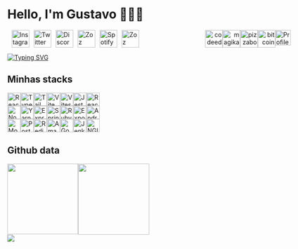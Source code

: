 
# Hello, I'm Gustavo 👨🏻‍💻 

<div style="display: flex; flex-direction: row; justify-content: flex-center;">
  <a style="margin-left: 10px;" href="https://instagram.com/guustavocl" target="_blank">
    <img src="https://zoz.gg/icons/social/instagram.png" width="40" alt="Instagram" />
  </a>
  <a style="margin-left: 10px;" href="https://twitter.com/guustavocl" target="_blank">
    <img src="https://zoz.gg/icons/social/twitter.png" width="40" alt="Twitter" />
  </a>
  <a style="margin-left: 10px;" href="https://discord.com/Gustavo~#1500" target="_blank">
    <img src="https://zoz.gg/icons/social/discord.png" width="40" alt="Discord" />
  </a>
  <a style="margin-left: 10px;" href="https://zoz.gg/gustavo" target="_blank">
    <img src="https://zoz.gg/icons/social/zozfav.png" width="40" alt="Zoz" />
  </a>
  <a style="margin-left: 10px;" href="https://open.spotify.com/user/guustavocl" target="_blank">
    <img src="https://zoz.gg/icons/social/spotify2.png" width="40" alt="Spotify" />
  </a>
  <a style="margin-left: 10px;" href="https://stackshare.io/guustavocl/stack" target="_blank">
    <img src="https://zoz.gg/icons/extra/startag.png" width="40" alt="Zoz" />
  </a>
  <span style="float: right; opacity: 0.1" align="right">
    <img src="https://zoz.gg/icons/extra/codeeditor.png" width="150" height="0" alt="Code" />    
  </span>
  
  <span style="float: right;" align="right">
    <img src="https://zoz.gg/icons/extra/codeeditor.png" width="40" alt="codeeditor" />    
  </span>
  <span style="float: right;" align="right">
    <img src="https://zoz.gg/icons/extra/magikarp.png" width="40" alt="magikarp" />    
  </span>
  <span style="float: right;" align="right">
    <img src="https://zoz.gg/icons/extra/pizzaboy.png" width="40" alt="pizzaboy" />    
  </span>
  <span style="float: right;" align="right">
    <img src="https://zoz.gg/icons/social/bitcoin.png" width="40" alt="bitcoin" />    
  </span>
  <img src="https://komarev.com/ghpvc/?username=guustavocl&color=blue" height="35" alt="Profile count" />
  
</div>

[![Typing SVG](https://readme-typing-svg.demolab.com?font=&pause=5000&color=FD428D&vCenter=true&width=600&height=30&lines=%E2%80%8E+%E2%80%8E%E2%86%91+you+can+contact+me+here;%E2%80%8E+%E2%80%8Eor+send+me+a+msg+on+discord%3A+Gustavo~%231500;oh+%E2%80%8Eand+this+link+here%E2%86%91+is+my+stackshare;+also%2C+here%E2%80%8E++%E2%80%8E+%E2%80%8E+%E2%86%91+check+my+bio+link+website%F0%9F%92%99)](https://git.io/typing-svg)

## Minhas stacks
<div style="display: flex; flex-direction: row; justify-content: flex-center;">
  <img src="https://img.shields.io/badge/-React-0041a8?style=flat&logo=React&logoColor=white" height="30" alt="React" />
  <img src="https://img.shields.io/badge/-Typescript-0041a8?style=flat&logo=TypeScript&logoColor=white" height="30" alt="Typescript" />
  <img src="https://img.shields.io/badge/-Tailwind CSS-0041a8?style=flat&logo=TailwindCSS&logoColor=white" height="30" alt="Tailwind CSS" />
  <img src="https://img.shields.io/badge/-Vite-0041a8?style=flat&logo=Vite&logoColor=white" height="30" alt="Vite" />
  <img src="https://img.shields.io/badge/-Vitest-0041a8?style=flat&logo=Vitest&logoColor=white" height="30" alt="Vitest" />
  <img src="https://img.shields.io/badge/-Jest-0041a8?style=flat&logo=Jest&logoColor=white" height="30" alt="Jest" />
  <img src="https://img.shields.io/badge/-React Query-0041a8?style=flat&logo=ReactQuery&logoColor=white" height="30" alt="React Query" />
</div>

<div style="display: flex; flex-direction: row; justify-content: flex-center;">
  <img src="https://img.shields.io/badge/-Node.js-4900bf?style=flat&logo=Node.js&logoColor=white" height="30" alt="NodeJS" />
  <img src="https://img.shields.io/badge/-Yarn-4900bf?style=flat&logo=Yarn&logoColor=white" height="30" alt="Yarn" />
  <img src="https://img.shields.io/badge/-ExpressJs-4900bf?style=flat&logo=Express&logoColor=white" height="30" alt="ExpressJS" />
  <img src="https://img.shields.io/badge/-SpringBoot-4900bf?style=flat&logo=Spring&logoColor=white" height="30" alt="Spring" />
  <img src="https://img.shields.io/badge/-Rails-4900bf?style=flat&logo=RubyonRails&logoColor=white" height="30" alt="Ruby on Rails" />
  <img src="https://img.shields.io/badge/-Expo-4900bf?style=flat&logo=Expo&logoColor=white" height="30" alt="Expo" />
  <img src="https://img.shields.io/badge/-Android Studio-4900bf?style=flat&logo=AndroidStudio&logoColor=white" height="30" alt="Android Studio" />  
</div>

<div style="display: flex; flex-direction: row; justify-content: flex-center;">
  <img src="https://img.shields.io/badge/-MongoDB-c70050?style=flat&logo=MongoDB&logoColor=white" height="30" alt="MongoDB" />
  <img src="https://img.shields.io/badge/-PostgreSQL-c70050?style=flat&logo=PostgreSQL&logoColor=white" height="30" alt="PostgreSQL" />
  <img src="https://img.shields.io/badge/-Redis-c70050?style=flat&logo=Redis&logoColor=white" height="30" alt="Redis" />  
  <img src="https://img.shields.io/badge/-AWS-c70050?style=flat&logo=AmazonAWS&logoColor=white" height="30" alt="Amazon AWS" />
  <img src="https://img.shields.io/badge/-Google Cloud-c70050?style=flat&logo=GoogleCloud&logoColor=white" height="30" alt="Google Cloud" />
  <img src="https://img.shields.io/badge/-Jenkins-c70050?style=flat&logo=Jenkins&logoColor=white" height="30" alt="Jenkins" />
  <img src="https://img.shields.io/badge/-NGINX-c70050?style=flat&logo=NGINX&logoColor=white" height="30" alt="NGINX" />
</div>

## Github data

<div style="display: flex; flex-direction: column">
  <div style="display: flex; flex-direction: row">
    <img
	height="161"
        src="http://github-profile-summary-cards.vercel.app/api/cards/stats?username=guustavocl&theme=2077"
     />
     <img
        height="162"
        src="https://github-readme-streak-stats.herokuapp.com?user=guustavocl&theme=radical&hide_border=true&date_format=n%2Fj%5B%2FY%5D"
      />
   </div>
   <div style="display: flex; flex-direction: column">
      <img
        style="max-width: 98%"
        src="http://github-profile-summary-cards.vercel.app/api/cards/profile-details?username=guustavocl&theme=2077"
      />
   </div
</div>
